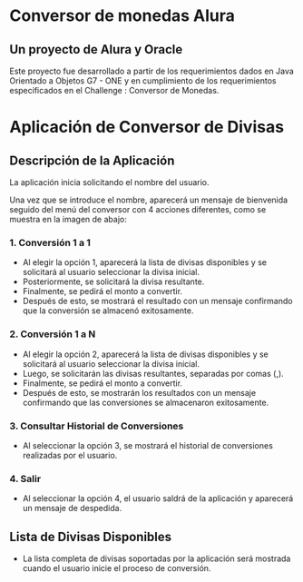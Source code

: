 # Conversor de monedas Alura
## Un proyecto de Alura y Oracle

Este proyecto fue desarrollado a partir de los requerimientos dados en Java Orientado a Objetos G7 - ONE y en cumplimiento de los requerimientos especificados en el Challenge : Conversor de Monedas.

# Aplicación de Conversor de Divisas

## Descripción de la Aplicación

La aplicación inicia solicitando el nombre del usuario.

Una vez que se introduce el nombre, aparecerá un mensaje de bienvenida seguido del menú del conversor con 4 acciones diferentes, como se muestra en la imagen de abajo:

### 1. Conversión 1 a 1
- Al elegir la opción 1, aparecerá la lista de divisas disponibles y se solicitará al usuario seleccionar la divisa inicial.
- Posteriormente, se solicitará la divisa resultante.
- Finalmente, se pedirá el monto a convertir.
- Después de esto, se mostrará el resultado con un mensaje confirmando que la conversión se almacenó exitosamente.

### 2. Conversión 1 a N
- Al elegir la opción 2, aparecerá la lista de divisas disponibles y se solicitará al usuario seleccionar la divisa inicial.
- Luego, se solicitarán las divisas resultantes, separadas por comas (,).
- Finalmente, se pedirá el monto a convertir.
- Después de esto, se mostrarán los resultados con un mensaje confirmando que las conversiones se almacenaron exitosamente.

### 3. Consultar Historial de Conversiones
- Al seleccionar la opción 3, se mostrará el historial de conversiones realizadas por el usuario.

### 4. Salir
- Al seleccionar la opción 4, el usuario saldrá de la aplicación y aparecerá un mensaje de despedida.

## Lista de Divisas Disponibles
- La lista completa de divisas soportadas por la aplicación será mostrada cuando el usuario inicie el proceso de conversión.
